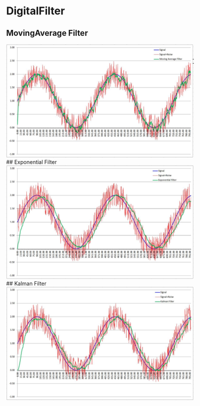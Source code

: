 # DigitalFilter

## MovingAverage Filter
<center><img src="https://github.com/TripleC-Light/DigitalFilter/blob/master/image/Moving%20Average%20Filter.jpg?raw=true" width=600></center>
## Exponential Filter
<center><img src="https://github.com/TripleC-Light/DigitalFilter/blob/master/image/Exponential%20Filter.jpg?raw=true" width=600></center>
## Kalman Filter
<center><img src="https://github.com/TripleC-Light/DigitalFilter/blob/master/image/Kalman%20Filter.jpg?raw=true" width=600></center>